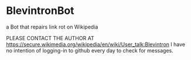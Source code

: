 BlevintronBot
=============

a Bot that repairs link rot on Wikipedia

PLEASE CONTACT THE AUTHOR AT https://secure.wikimedia.org/wikipedia/en/wiki/User_talk:Blevintron
I have no intention of logging-in to github every day to check for messages.
